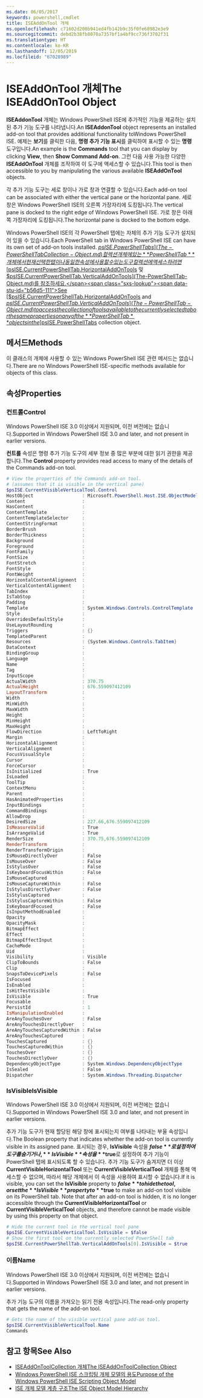 ```yaml
---
ms.date: 06/05/2017
keywords: powershell,cmdlet
title: ISEAddOnTool 개체
ms.openlocfilehash: c71602d200b941ed4fb142b9c35f0fe68982e3e9
ms.sourcegitcommit: debd2b38fb8070a7357bf1a4bf9cc736f3702f31
ms.translationtype: HT
ms.contentlocale: ko-KR
ms.lasthandoff: 12/05/2019
ms.locfileid: "67028989"
---
```

# <a name="the-iseaddontool-object"></a><span data-ttu-id="b56d5-103">ISEAddOnTool 개체</span><span class="sxs-lookup"><span data-stu-id="b56d5-103">The ISEAddOnTool Object</span></span>

<span data-ttu-id="b56d5-104">**ISEAddonTool** 개체는 Windows PowerShell ISE에 추가적인 기능을 제공하는 설치된 추가 기능 도구를 나타냅니다.</span><span class="sxs-lookup"><span data-stu-id="b56d5-104">An **ISEAddonTool** object represents an installed add-on tool that provides additional functionality toWindows PowerShell ISE.</span></span> <span data-ttu-id="b56d5-105">예제는 **보기**를 클릭한 다음, **명령 추가 기능 표시**를 클릭하여 표시할 수 있는 **명령** 도구입니다.</span><span class="sxs-lookup"><span data-stu-id="b56d5-105">An example is the **Commands** tool that you can display by clicking **View**, then **Show Command Add-on**.</span></span> <span data-ttu-id="b56d5-106">그런 다음 사용 가능한 다양한 **ISEAddOnTool** 개체를 조작하여 이 도구에 액세스할 수 있습니다.</span><span class="sxs-lookup"><span data-stu-id="b56d5-106">This tool is then accessible to you by manipulating the various available **ISEAddOnTool** objects.</span></span>

<span data-ttu-id="b56d5-107">각 추가 기능 도구는 세로 창이나 가로 창과 연결할 수 있습니다.</span><span class="sxs-lookup"><span data-stu-id="b56d5-107">Each add-on tool can be associated with either the vertical pane or the horizontal pane.</span></span> <span data-ttu-id="b56d5-108">세로 창은 Windows PowerShell ISE의 오른쪽 가장자리에 도킹됩니다.</span><span class="sxs-lookup"><span data-stu-id="b56d5-108">The vertical pane is docked to the right edge of Windows PowerShell ISE.</span></span> <span data-ttu-id="b56d5-109">가로 창은 아래쪽 가장자리에 도킹됩니다.</span><span class="sxs-lookup"><span data-stu-id="b56d5-109">The horizontal pane is docked to the bottom edge.</span></span>

<span data-ttu-id="b56d5-110">Windows PowerShell ISE의 각 PowerShell 탭에는 자체의 추가 기능 도구가 설치되어 있을 수 있습니다.</span><span class="sxs-lookup"><span data-stu-id="b56d5-110">Each PowerShell tab in Windows PowerShell ISE can have its own set of add-on tools installed.</span></span> <span data-ttu-id="b56d5-111">[$psISE.PowerShellTabs](The-PowerShellTabCollection-Object.md) 컬렉션 개체에 있는 **PowerShellTab** 개체에서 현재 선택한 탭이나 동일한 속성에 사용할 수 있는 도구 컬렉션에 액세스하려면 [$psISE.CurrentPowerShellTab.HorizontalAddOnTools](The-PowerShellTab-Object.md) 및 [$psISE.CurrentPowerShellTab.VerticalAddOnTools](The-PowerShellTab-Object.md)를 참조하세요.</span><span class="sxs-lookup"><span data-stu-id="b56d5-111">See [$psISE.CurrentPowerShellTab.HorizontalAddOnTools](The-PowerShellTab-Object.md) and [$psISE.CurrentPowerShellTab.VerticalAddOnTools](The-PowerShellTab-Object.md) to access the collection of tools available to the currently selected tab or the same properties on any of the **PowerShellTab** objects in the [$psISE.PowerShellTabs](The-PowerShellTabCollection-Object.md) collection object.</span></span>

## <a name="methods"></a><span data-ttu-id="b56d5-112">메서드</span><span class="sxs-lookup"><span data-stu-id="b56d5-112">Methods</span></span>

<span data-ttu-id="b56d5-113">이 클래스의 개체에 사용할 수 있는 Windows PowerShell ISE 관련 메서드는 없습니다.</span><span class="sxs-lookup"><span data-stu-id="b56d5-113">There are no Windows PowerShell ISE-specific methods available for objects of this class.</span></span>

## <a name="properties"></a><span data-ttu-id="b56d5-114">속성</span><span class="sxs-lookup"><span data-stu-id="b56d5-114">Properties</span></span>

### <a name="control"></a><span data-ttu-id="b56d5-115">컨트롤</span><span class="sxs-lookup"><span data-stu-id="b56d5-115">Control</span></span>

<span data-ttu-id="b56d5-116">Windows PowerShell ISE 3.0 이상에서 지원되며, 이전 버전에는 없습니다.</span><span class="sxs-lookup"><span data-stu-id="b56d5-116">Supported in Windows PowerShell ISE 3.0 and later, and not present in earlier versions.</span></span>

<span data-ttu-id="b56d5-117">**컨트롤** 속성은 명령 추가 기능 도구의 세부 정보 중 많은 부분에 대한 읽기 권한을 제공합니다.</span><span class="sxs-lookup"><span data-stu-id="b56d5-117">The **Control** property provides read access to many of the details of the Commands add-on tool.</span></span>

```powershell
# View the properties of the Commands add-on tool.
# (assumes that it is visible in the vertical pane)
$psISE.CurrentVisibleVerticalTool.Control
HostObject                  : Microsoft.PowerShell.Host.ISE.ObjectModelRoot
Content                     :
HasContent                  :
ContentTemplate             :
ContentTemplateSelector     :
ContentStringFormat         :
BorderBrush                 :
BorderThickness             :
Background                  :
Foreground                  :
FontFamily                  :
FontSize                    :
FontStretch                 :
FontStyle                   :
FontWeight                  :
HorizontalContentAlignment  :
VerticalContentAlignment    :
TabIndex                    :
IsTabStop                   :
Padding                     :
Template                    : System.Windows.Controls.ControlTemplate
Style                       :
OverridesDefaultStyle       :
UseLayoutRounding           :
Triggers                    : {}
TemplatedParent             :
Resources                   : {System.Windows.Controls.TabItem}
DataContext                 :
BindingGroup                :
Language                    :
Name                        :
Tag                         :
InputScope                  :
ActualWidth                 : 370.75
ActualHeight                : 676.559097412109
LayoutTransform             :
Width                       :
MinWidth                    :
MaxWidth                    :
Height                      :
MinHeight                   :
MaxHeight                   :
FlowDirection               : LeftToRight
Margin                      :
HorizontalAlignment         :
VerticalAlignment           :
FocusVisualStyle            :
Cursor                      :
ForceCursor                 :
IsInitialized               : True
IsLoaded                    :
ToolTip                     :
ContextMenu                 :
Parent                      :
HasAnimatedProperties       :
InputBindings               :
CommandBindings             :
AllowDrop                   :
DesiredSize                 : 227.66,676.559097412109
IsMeasureValid              : True
IsArrangeValid              : True
RenderSize                  : 370.75,676.559097412109
RenderTransform             :
RenderTransformOrigin       :
IsMouseDirectlyOver         : False
IsMouseOver                 : False
IsStylusOver                : False
IsKeyboardFocusWithin       : False
IsMouseCaptured             :
IsMouseCaptureWithin        : False
IsStylusDirectlyOver        : False
IsStylusCaptured            :
IsStylusCaptureWithin       : False
IsKeyboardFocused           : False
IsInputMethodEnabled        :
Opacity                     :
OpacityMask                 :
BitmapEffect                :
Effect                      :
BitmapEffectInput           :
CacheMode                   :
Uid                         :
Visibility                  : Visible
ClipToBounds                : False
Clip                        :
SnapsToDevicePixels         : False
IsFocused                   :
IsEnabled                   :
IsHitTestVisible            :
IsVisible                   : True
Focusable                   :
PersistId                   : 1
IsManipulationEnabled       :
AreAnyTouchesOver           : False
AreAnyTouchesDirectlyOver   :
AreAnyTouchesCapturedWithin : False
AreAnyTouchesCaptured       :
TouchesCaptured             : {}
TouchesCapturedWithin       : {}
TouchesOver                 : {}
TouchesDirectlyOver         : {}
DependencyObjectType        : System.Windows.DependencyObjectType
IsSealed                    : False
Dispatcher                  : System.Windows.Threading.Dispatcher
```

### <a name="isvisible"></a><span data-ttu-id="b56d5-118">IsVisible</span><span class="sxs-lookup"><span data-stu-id="b56d5-118">IsVisible</span></span>

<span data-ttu-id="b56d5-119">Windows PowerShell ISE 3.0 이상에서 지원되며, 이전 버전에는 없습니다.</span><span class="sxs-lookup"><span data-stu-id="b56d5-119">Supported in Windows PowerShell ISE 3.0 and later, and not present in earlier versions.</span></span>

<span data-ttu-id="b56d5-120">추가 기능 도구가 현재 할당된 해당 창에 표시되는지 여부를 나타내는 부울 속성입니다.</span><span class="sxs-lookup"><span data-stu-id="b56d5-120">The Boolean property that indicates whether the add-on tool is currently visible in its assigned pane.</span></span> <span data-ttu-id="b56d5-121">표시되는 경우, **IsVisible** 속성을 **$false**로 설정하여 도구를 숨기거나, **IsVisible** 속성을 **$true**로 설정하여 추가 기능이 PowerShell 탭에 표시되도록 할 수 있습니다. 추가 기능 도구가 숨겨지면 더 이상 **CurrentVisibleHorizontalTool** 또는 **CurrentVisibleVerticalTool** 개체를 통해 액세스할 수 없으며, 따라서 해당 개체에서 이 속성을 사용하여 표시할 수 없습니다.</span><span class="sxs-lookup"><span data-stu-id="b56d5-121">If it is visible, you can set the **IsVisible** property to **$false** to hide the tool, or set the **IsVisible** property to **$true** to make an add-on tool visible on its PowerShell tab. Note that after an add-on tool is hidden, it is no longer accessible through the **CurrentVisibleHorizontalTool** or **CurrentVisibleVerticalTool** objects, and therefore cannot be made visible by using this property on that object.</span></span>

```powershell
# Hide the current tool in the vertical tool pane
$psISE.CurrentVisibleVerticalTool.IsVisible = $false
# Show the first tool on the currently selected PowerShell tab
$psISE.CurrentPowerShellTab.VerticalAddOnTools[0].IsVisible = $true
```

### <a name="name"></a><span data-ttu-id="b56d5-122">이름</span><span class="sxs-lookup"><span data-stu-id="b56d5-122">Name</span></span>

<span data-ttu-id="b56d5-123">Windows PowerShell ISE 3.0 이상에서 지원되며, 이전 버전에는 없습니다.</span><span class="sxs-lookup"><span data-stu-id="b56d5-123">Supported in Windows PowerShell ISE 3.0 and later, and not present in earlier versions.</span></span>

<span data-ttu-id="b56d5-124">추가 기능 도구의 이름을 가져오는 읽기 전용 속성입니다.</span><span class="sxs-lookup"><span data-stu-id="b56d5-124">The read-only property that gets the name of the add-on tool.</span></span>

```powershell
# Gets the name of the visible vertical pane add-on tool.
$psISE.CurrentVisibleVerticalTool.Name
Commands
```

## <a name="see-also"></a><span data-ttu-id="b56d5-125">참고 항목</span><span class="sxs-lookup"><span data-stu-id="b56d5-125">See Also</span></span>

- [<span data-ttu-id="b56d5-126">ISEAddOnToolCollection 개체</span><span class="sxs-lookup"><span data-stu-id="b56d5-126">The ISEAddOnToolCollection Object</span></span>](The-ISEAddOnToolCollection-Object.md)
- [<span data-ttu-id="b56d5-127">Windows PowerShell ISE 스크립팅 개체 모델의 용도</span><span class="sxs-lookup"><span data-stu-id="b56d5-127">Purpose of the Windows PowerShell ISE Scripting Object Model</span></span>](Purpose-of-the-Windows-PowerShell-ISE-Scripting-Object-Model.md)
- [<span data-ttu-id="b56d5-128">ISE 개체 모델 계층 구조</span><span class="sxs-lookup"><span data-stu-id="b56d5-128">The ISE Object Model Hierarchy</span></span>](The-ISE-Object-Model-Hierarchy.md)
